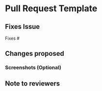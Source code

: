 # Pull Request Template

<!-- If your PR fixes an open issue, use `Closes #NNN` to link your PR with the
issue, replacing `#NNN` with the issue number you are fixing -->

## Fixes Issue

<!-- Example: Closes #NNN -->
Fixes #

## Changes proposed

<!-- List all the proposed changes in your PR -->
<!-- Add the screenshots of the changes below if applicable -->

### Screenshots (Optional)

## Note to reviewers

<!-- Add notes to reviewers if applicable -->
